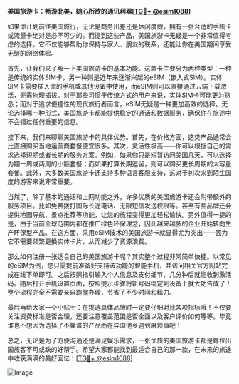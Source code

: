 **美国旅游卡：畅游北美，随心所欲的通讯利器[[TG💪+ @esim1088](https://t.me/s/esim1088)]**

如果你计划前往美国旅行，无论是商务出差还是休闲度假，拥有一张合适的手机卡或流量卡绝对是必不可少的。而提到这些产品，美国旅游卡无疑是一个非常值得考虑的选择。它不仅能够帮助你保持与家人、朋友的联系，还能让你在美国期间享受无缝的网络体验。

首先，让我们来了解一下美国旅游卡的基本功能。这款卡主要分为两种类型：一种是传统的实体SIM卡，另一种则是近年来逐渐兴起的eSIM（嵌入式SIM）。实体SIM卡需要插入你的手机或其他设备中使用，而eSIM则可以直接通过云端下载激活，无需物理插拔。对于那些习惯于传统方式的用户来说，实体SIM卡可能更为熟悉；而对于追求便捷性的现代旅行者而言，eSIM无疑是一种更加高效的选择。无论选择哪一种形式，美国旅游卡都能提供稳定的通话和数据服务，确保你在旅途中不会错过任何重要的信息。

接下来，我们来聊聊美国旅游卡的具体优势。首先，在价格方面，这类产品通常会比直接购买当地运营商套餐便宜很多。其次，灵活性极高——你可以根据自己的需求选择短期或者长期的服务方案。例如，如果你只是短暂访问美国几天，可以选择为期一周或两周的小额套餐；而如果打算长期逗留，则可以购买更长周期的大容量套餐。此外，大多数美国旅游卡还支持多种语言客服支持，这对于初次来到陌生国度的游客来说非常重要。

当然了，除了基本的通话和上网功能之外，许多优质的美国旅游卡还会附带额外的服务项目。比如免费拨打国际长途电话、无限短信发送权限等。甚至有些品牌还会提供地图导航、景点推荐等功能，让您的旅程变得更加轻松愉快。另外值得一提的是，由于当前全球范围内都在推广绿色环保理念，因此越来越多的企业开始转向生产环保型产品。在这方面，采用eSIM技术的美国旅游卡就显得尤为突出——因为它不需要频繁更换实体卡片，从而减少了资源浪费。

那么如何注册一张适合自己的美国旅游卡呢？其实整个过程非常简单快捷。以常见的eSIM为例，您只需提前准备好支持该功能的智能手机，并访问相关官方网站完成在线下单即可。之后按照指引输入个人信息及支付细节，几分钟后就能收到激活码。随后打开手机设置页面，按照提示步骤将新号码绑定到设备上就大功告成了！整个流程完全不需要亲自跑腿办理，节省了不少时间和精力。

最后再给大家一个小贴士：在挑选具体品牌时一定要仔细对比各项指标哦！不仅要关注资费标准是否合理，还要注意覆盖范围是否全面以及客户评价如何等等。毕竟谁也不想因为选择了不靠谱的产品而在异国他乡遇到麻烦事吧！

总之，无论是为了方便沟通还是满足娱乐需求，一张优质的美国旅游卡都是每位出国旅客不可或缺的好帮手。希望大家都能找到最适合自己的那一款，在未来的旅途中收获满满的美好回忆！[[TG💪+ @esim1088](https://t.me/s/esim1088)]  

![Image](https://i.postimg.cc/4NQfJmqS/Snipaste-2025-05-13-00-14-12.png)